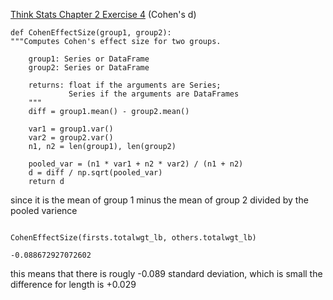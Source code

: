 [Think Stats Chapter 2 Exercise 4](http://greenteapress.com/thinkstats2/html/thinkstats2003.html#toc24) (Cohen's d)

```
def CohenEffectSize(group1, group2):
"""Computes Cohen's effect size for two groups.

    group1: Series or DataFrame
    group2: Series or DataFrame

    returns: float if the arguments are Series;
             Series if the arguments are DataFrames
    """
    diff = group1.mean() - group2.mean()

    var1 = group1.var()
    var2 = group2.var()
    n1, n2 = len(group1), len(group2)

    pooled_var = (n1 * var1 + n2 * var2) / (n1 + n2)
    d = diff / np.sqrt(pooled_var)
    return d
```

since it is the mean of group 1 minus the mean of group 2 divided by the pooled varience

```

CohenEffectSize(firsts.totalwgt_lb, others.totalwgt_lb)

```

```
-0.088672927072602
```

this means that there is rougly -0.089 standard deviation, which is small
the difference for length is +0.029
